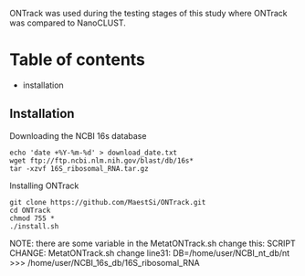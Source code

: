 ONTrack was used during the testing stages of this study where ONTrack was compared to NanoCLUST. 

# Table of contents 
* installation 


## Installation 
Downloading the NCBI 16s database 
```
echo 'date +%Y-%m-%d' > download_date.txt 
wget ftp://ftp.ncbi.nlm.nih.gov/blast/db/16s*
tar -xzvf 16S_ribosomal_RNA.tar.gz
```
Installing ONTrack 
```
git clone https://github.com/MaestSi/ONTrack.git
cd ONTrack
chmod 755 *
./install.sh
```

NOTE: there are some variable in the MetatONTrack.sh change this: 
SCRIPT CHANGE: MetatONTrack.sh
change line31: DB=/home/user/NCBI_nt_db/nt >>> /home/user/NCBI_16s_db/16S_ribosomal_RNA

